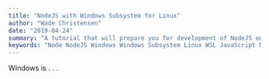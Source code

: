 ```yaml
---
title: "NodeJS with Windows Subsystem for Linux"
author: "Wade Christensen"
date: "2019-04-24"
summary: "A tutorial that will prepare you for development of NodeJS on a Windows Subsystem for Linux enivornment. The setup is relatively simple, but there are a few things to be aware of before starting."
keywords: "Node NodeJS Windows Windows Subsystem Linux WSL JavaScript NPM"
---
```


Windows is . . .
